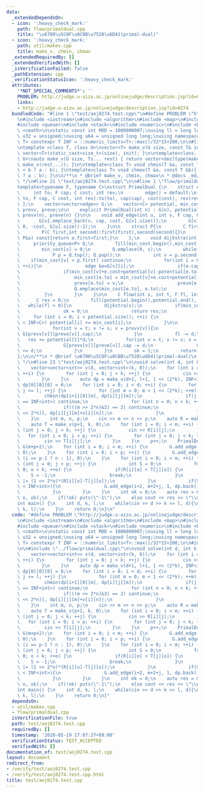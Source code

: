 ```yaml
---
data:
  _extendedDependsOn:
  - icon: ':heavy_check_mark:'
    path: flow/primaldual.cpp
    title: "\u6700\u5C0F\u8CBB\u7528\u6D41(primal-dual)"
  - icon: ':heavy_check_mark:'
    path: util/makev.cpp
    title: make_v, chmin, chmax
  _extendedRequiredBy: []
  _extendedVerifiedWith: []
  _isVerificationFailed: false
  _pathExtension: cpp
  _verificationStatusIcon: ':heavy_check_mark:'
  attributes:
    '*NOT_SPECIAL_COMMENTS*': ''
    PROBLEM: http://judge.u-aizu.ac.jp/onlinejudge/description.jsp?id=0274
    links:
    - http://judge.u-aizu.ac.jp/onlinejudge/description.jsp?id=0274
  bundledCode: "#line 1 \"test/aoj0274.test.cpp\"\n#define PROBLEM \"http://judge.u-aizu.ac.jp/onlinejudge/description.jsp?id=0274\"\
    \n#include <iostream>\n#include <algorithm>\n#include <map>\n#include <set>\n\
    #include <queue>\n#include <stack>\n#include <numeric>\n#include <bitset>\n#include\
    \ <cmath>\n\nstatic const int MOD = 1000000007;\nusing ll = long long;\nusing\
    \ u32 = unsigned;\nusing u64 = unsigned long long;\nusing namespace std;\n\ntemplate<class\
    \ T> constexpr T INF = ::numeric_limits<T>::max()/32*15+208;\n\n#line 1 \"util/makev.cpp\"\
    \ntemplate <class T, class U>\nvector<T> make_v(U size, const T& init){ return\
    \ vector<T>(static_cast<size_t>(size), init); }\n\ntemplate<class... Ts, class\
    \ U>\nauto make_v(U size, Ts... rest) { return vector<decltype(make_v(rest...))>(static_cast<size_t>(size),\
    \ make_v(rest...)); }\n\ntemplate<class T> void chmin(T &a, const T &b){ a = (a\
    \ < b ? a : b); }\ntemplate<class T> void chmax(T &a, const T &b){ a = (a > b\
    \ ? a : b); }\n\n/**\n * @brief make_v, chmin, chmax\n * @docs _md/makev.md\n\
    \ */\n#line 21 \"test/aoj0274.test.cpp\"\n\n#line 1 \"flow/primaldual.cpp\"\n\
    template<typename F, typename C>\nstruct PrimalDual {\n    struct edge {\n   \
    \     int to; F cap; C cost; int rev;\n        edge() = default;\n        edge(int\
    \ to, F cap, C cost, int rev):to(to), cap(cap), cost(cost), rev(rev) {};\n   \
    \ };\n    vector<vector<edge>> G;\n    vector<C> potential, min_cost;\n    vector<int>\
    \ prevv, preve;\n\n    explicit PrimalDual(int n) : G(n), potential(n), min_cost(n),\
    \ prevv(n), preve(n) {}\n\n    void add_edge(int u, int v, F cap, C cost){\n \
    \       G[u].emplace_back(v, cap, cost, G[v].size());\n        G[v].emplace_back(u,\
    \ 0, -cost, G[u].size()-1);\n    }\n\n    struct P{\n        C first; int second;\n\
    \        P(C first,int second):first(first),second(second){}\n        bool operator<(const\
    \ P&a) const{return a.first<first;}\n    };\n    void dijkstra(int s){\n\n   \
    \     priority_queue<P> Q;\n        fill(min_cost.begin(),min_cost.end(), INF<C>);\n\
    \        min_cost[s] = 0;\n        Q.emplace(0, s);\n        while(!Q.empty()){\n\
    \            P p = Q.top(); Q.pop();\n            int v = p.second;\n        \
    \    if(min_cost[v] < p.first) continue;\n            for(int i = 0; i < G[v].size();\
    \ ++i){\n                edge &e=G[v][i];\n                if(e.cap==0) continue;\n\
    \                if(min_cost[v]+e.cost+potential[v]-potential[e.to] < min_cost[e.to]){\n\
    \                    min_cost[e.to] = min_cost[v]+e.cost+potential[v]-potential[e.to];\n\
    \                    prevv[e.to] = v;\n                    preve[e.to] = i;\n\
    \                    Q.emplace(min_cost[e.to], e.to);\n                }\n   \
    \         }\n        }\n    }\n\n    C flow(int s, int t, F fl, int &ok){\n  \
    \      C res = 0;\n        fill(potential.begin(),potential.end(), 0);\n     \
    \   while(fl > 0){\n            dijkstra(s);\n            if(min_cost[t] == INF<C>){\n\
    \                ok = 0;\n                return res;\n            }\n       \
    \     for (int i = 0; i < potential.size(); ++i) {\n                if(min_cost[i]\
    \ < INF<C>) potential[i] += min_cost[i];\n            }\n\n            F d = fl;\n\
    \            for(int v = t; v != s; v = prevv[v]){\n                d = min(d,\
    \ G[prevv[v]][preve[v]].cap);\n            }\n            fl -= d;\n         \
    \   res += potential[t]*d;\n            for(int v = t; v != s; v = prevv[v]){\n\
    \                G[prevv[v]][preve[v]].cap -= d;\n                G[v][G[prevv[v]][preve[v]].rev].cap\
    \ += d;\n            }\n        }\n        ok = 1;\n        return res;\n    }\n\
    };\n\n/**\n * @brief \u6700\u5C0F\u8CBB\u7528\u6D41(primal-dual)\n * @docs _md/primaldual.md\n\
    \ */\n#line 23 \"test/aoj0274.test.cpp\"\n\nvoid solve(int d, int k, int l){\n\
    \    vector<vector<int>> v(d, vector<int>(k, 0));\n    for (int i = 0; i < d;\
    \ ++i) {\n        for (int j = 0; j < k; ++j) {\n            cin >> v[i][j];\n\
    \        }\n    }\n    auto dp = make_v(d+1, l+1, 1 << (2*k), INF<int>);\n   \
    \ dp[0][0][0] = 0;\n    for (int i = 0; i < d; ++i) {\n        for (int j = 0;\
    \ j <= l; ++j) {\n            for (int m = 0; m < 1 << (2*k); ++m) {\n       \
    \         chmin(dp[i+1][0][m], dp[i][j][m]);\n                if(j == l || dp[i][j][m]\
    \ == INF<int>) continue;\n                for (int n = 0; n < k; ++n) {\n    \
    \                if(((m >> 2*n)&3) == 2) continue;\n                    chmin(dp[i][j+1][m+(1\
    \ << 2*n)], dp[i][j][m]+v[i][n]);\n                }\n            }\n        }\n\
    \    }\n    int m, n, p;\n    cin >> m >> n >> p;\n    auto R = make_v(m, k, 0);\n\
    \    auto T = make_v(p+1, k, 0);\n    for (int i = 0; i < m; ++i) {\n        for\
    \ (int j = 0; j < k; ++j) {\n            cin >> R[i][j];\n        }\n    }\n \
    \   for (int i = 0; i < p; ++i) {\n        for (int j = 0; j < k; ++j) {\n   \
    \         cin >> T[i][j];\n        }\n    }\n    p++;\n    PrimalDual<int, int>\
    \ G(m+p+2);\n    for (int i = 0; i < m; ++i) {\n        G.add_edge(0, i+2, 1,\
    \ 0);\n    }\n    for (int i = 0; i < p; ++i) {\n        G.add_edge(m+2+i, 1,\
    \ (i == p-1 ? n : 1), 0);\n    }\n    for (int i = 0; i < m; ++i) {\n        for\
    \ (int j = 0; j < p; ++j) {\n            int S = 0;\n            for (int o =\
    \ 0; o < k; ++o) {\n                if(R[i][o] < T[j][o]) {\n                \
    \    S = -1;\n                    break;\n                }\n                S\
    \ |= (1 << 2*o)*(R[i][o]-T[j][o]);\n            }\n            if(S >= 0 && dp.back()[0][S]\
    \ < INF<int>){\n                G.add_edge(i+2, m+2+j, 1, dp.back()[0][S]);\n\
    \            }\n        }\n    }\n    int ok = 0;\n    auto res = G.flow(0, 1,\
    \ n, ok);\n    if(!ok) puts(\"-1\");\n    else cout << res << \"\\n\";\n}\n\n\
    int main() {\n    int d, k, l;\n    while(cin >> d >> k >> l, d){\n        solve(d,\
    \ k, l);\n    }\n    return 0;\n}\n"
  code: "#define PROBLEM \"http://judge.u-aizu.ac.jp/onlinejudge/description.jsp?id=0274\"\
    \n#include <iostream>\n#include <algorithm>\n#include <map>\n#include <set>\n\
    #include <queue>\n#include <stack>\n#include <numeric>\n#include <bitset>\n#include\
    \ <cmath>\n\nstatic const int MOD = 1000000007;\nusing ll = long long;\nusing\
    \ u32 = unsigned;\nusing u64 = unsigned long long;\nusing namespace std;\n\ntemplate<class\
    \ T> constexpr T INF = ::numeric_limits<T>::max()/32*15+208;\n\n#include \"../util/makev.cpp\"\
    \n\n#include \"../flow/primaldual.cpp\"\n\nvoid solve(int d, int k, int l){\n\
    \    vector<vector<int>> v(d, vector<int>(k, 0));\n    for (int i = 0; i < d;\
    \ ++i) {\n        for (int j = 0; j < k; ++j) {\n            cin >> v[i][j];\n\
    \        }\n    }\n    auto dp = make_v(d+1, l+1, 1 << (2*k), INF<int>);\n   \
    \ dp[0][0][0] = 0;\n    for (int i = 0; i < d; ++i) {\n        for (int j = 0;\
    \ j <= l; ++j) {\n            for (int m = 0; m < 1 << (2*k); ++m) {\n       \
    \         chmin(dp[i+1][0][m], dp[i][j][m]);\n                if(j == l || dp[i][j][m]\
    \ == INF<int>) continue;\n                for (int n = 0; n < k; ++n) {\n    \
    \                if(((m >> 2*n)&3) == 2) continue;\n                    chmin(dp[i][j+1][m+(1\
    \ << 2*n)], dp[i][j][m]+v[i][n]);\n                }\n            }\n        }\n\
    \    }\n    int m, n, p;\n    cin >> m >> n >> p;\n    auto R = make_v(m, k, 0);\n\
    \    auto T = make_v(p+1, k, 0);\n    for (int i = 0; i < m; ++i) {\n        for\
    \ (int j = 0; j < k; ++j) {\n            cin >> R[i][j];\n        }\n    }\n \
    \   for (int i = 0; i < p; ++i) {\n        for (int j = 0; j < k; ++j) {\n   \
    \         cin >> T[i][j];\n        }\n    }\n    p++;\n    PrimalDual<int, int>\
    \ G(m+p+2);\n    for (int i = 0; i < m; ++i) {\n        G.add_edge(0, i+2, 1,\
    \ 0);\n    }\n    for (int i = 0; i < p; ++i) {\n        G.add_edge(m+2+i, 1,\
    \ (i == p-1 ? n : 1), 0);\n    }\n    for (int i = 0; i < m; ++i) {\n        for\
    \ (int j = 0; j < p; ++j) {\n            int S = 0;\n            for (int o =\
    \ 0; o < k; ++o) {\n                if(R[i][o] < T[j][o]) {\n                \
    \    S = -1;\n                    break;\n                }\n                S\
    \ |= (1 << 2*o)*(R[i][o]-T[j][o]);\n            }\n            if(S >= 0 && dp.back()[0][S]\
    \ < INF<int>){\n                G.add_edge(i+2, m+2+j, 1, dp.back()[0][S]);\n\
    \            }\n        }\n    }\n    int ok = 0;\n    auto res = G.flow(0, 1,\
    \ n, ok);\n    if(!ok) puts(\"-1\");\n    else cout << res << \"\\n\";\n}\n\n\
    int main() {\n    int d, k, l;\n    while(cin >> d >> k >> l, d){\n        solve(d,\
    \ k, l);\n    }\n    return 0;\n}"
  dependsOn:
  - util/makev.cpp
  - flow/primaldual.cpp
  isVerificationFile: true
  path: test/aoj0274.test.cpp
  requiredBy: []
  timestamp: '2020-05-19 17:07:37+09:00'
  verificationStatus: TEST_ACCEPTED
  verifiedWith: []
documentation_of: test/aoj0274.test.cpp
layout: document
redirect_from:
- /verify/test/aoj0274.test.cpp
- /verify/test/aoj0274.test.cpp.html
title: test/aoj0274.test.cpp
---
```

